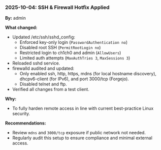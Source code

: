 ### 2025-10-04: SSH & Firewall Hotfix Applied

**By:** admin

**What changed:**
- Updated /etc/ssh/sshd_config:
    - Enforced key-only login (`PasswordAuthentication no`)
    - Disabled root SSH (`PermitRootLogin no`)
    - Restricted login to ch1ch0 and admin (`AllowUsers`)
    - Limited auth attempts (`MaxAuthTries 3`, `MaxSessions 3`)
- Reloaded sshd service.
- firewalld audited and updated:
    - Only enabled ssh, http, https, mdns (for local hostname discovery), dhcpv6-client (for IPv6), and port 3000/tcp (Forgejo).
    - Disabled telnet and ftp.
- Verified all changes from a test client.

**Why:**
- To fully harden remote access in line with current best-practice Linux security.

**Recommendations:**
- Review `mdns` and `3000/tcp` exposure if public network not needed.
- Regularly audit this setup to ensure compliance and minimal external access.
